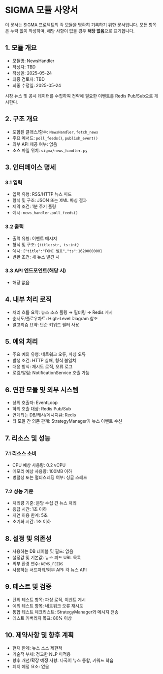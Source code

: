 # SIGMA 모듈 사양서

이 문서는 SIGMA 프로젝트의 각 모듈을 명확히 기록하기 위한 문서입니다. 모든 항목은 누락 없이 작성하며, 해당 사항이 없을 경우 **해당 없음**으로 표기합니다.

## 1. 모듈 개요
* 모듈명: NewsHandler
* 작성자: TBD
* 작성일: 2025-05-24
* 최종 검토자: TBD
* 최종 수정일: 2025-05-24

시장 뉴스 및 공시 데이터를 수집하여 전략에 필요한 이벤트를 Redis Pub/Sub으로 게시한다.

## 2. 구조 개요
* 포함된 클래스/함수: `NewsHandler`, `fetch_news`
* 주요 메서드: `poll_feeds()`, `publish_event()`
* 외부 API 제공 여부: 없음
* 소스 파일 위치: `sigma/news_handler.py`

## 3. 인터페이스 명세
### 3.1 입력
* 입력 유형: RSS/HTTP 뉴스 피드
* 형식 및 구조: JSON 또는 XML 파싱 결과
* 제약 조건: 1분 주기 폴링
* 예시: `news_handler.poll_feeds()`

### 3.2 출력
* 출력 유형: 이벤트 메시지
* 형식 및 구조: `{title:str, ts:int}`
* 예시: `{"title":"FOMC 발표","ts":1620000000}`
* 반환 조건: 새 뉴스 발견 시

### 3.3 API 엔드포인트(해당 시)
* 해당 없음

## 4. 내부 처리 로직
* 처리 흐름 요약: 뉴스 소스 폴링 → 필터링 → Redis 게시
* 순서도/플로우차트: High-Level Diagram 참조
* 알고리즘 요약: 단순 키워드 필터 사용

## 5. 예외 처리
* 주요 예외 유형: 네트워크 오류, 파싱 오류
* 발생 조건: HTTP 실패, 형식 불일치
* 대응 방식: 재시도 로직, 오류 로그
* 로깅/알림: NotificationService 호출 가능

## 6. 연관 모듈 및 외부 시스템
* 상위 호출자: EventLoop
* 하위 호출 대상: Redis Pub/Sub
* 연계되는 DB/캐시/메시지큐: Redis
* 타 모듈 간 의존 관계: StrategyManager가 뉴스 이벤트 수신

## 7. 리소스 및 성능
### 7.1 리소스 소비
* CPU 예상 사용량: 0.2 vCPU
* 메모리 예상 사용량: 100MB 이하
* 병렬성 또는 멀티스레딩 여부: 싱글 스레드

### 7.2 성능 기준
* 처리량 기준: 분당 수십 건 뉴스 처리
* 응답 시간: 1초 이하
* 지연 허용 한계: 5초
* 초기화 시간: 1초 이하

## 8. 설정 및 의존성
* 사용하는 DB 테이블 및 필드: 없음
* 설정값 및 기본값: 뉴스 피드 URL 목록
* 외부 환경 변수: `NEWS_FEEDS`
* 사용하는 서드파티/외부 API: 각 뉴스 API

## 9. 테스트 및 검증
* 단위 테스트 항목: 파싱 로직, 이벤트 게시
* 예외 테스트 항목: 네트워크 오류 재시도
* 통합 테스트 체크리스트: StrategyManager와 메시지 전송
* 테스트 커버리지 목표: 80% 이상

## 10. 제약사항 및 향후 계획
* 현재 한계: 뉴스 소스 제한적
* 기술적 부채: 정교한 NLP 미적용
* 향후 개선/확장 예정 사항: 다국어 뉴스 통합, 키워드 학습
* 폐지 예정 요소: 없음

